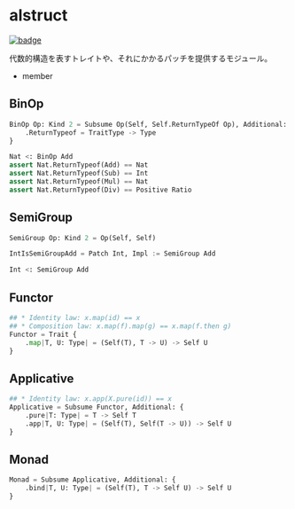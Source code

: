 # alstruct

[![badge](https://img.shields.io/endpoint.svg?url=https%3A%2F%2Fgezf7g7pd5.execute-api.ap-northeast-1.amazonaws.com%2Fdefault%2Fsource_up_to_date%3Fowner%3Derg-lang%26repos%3Derg%26ref%3Dmain%26path%3Ddoc/EN/API/modules/external/alstruct.md%26commit_hash%3D14657486719a134f494e107774ac8f9d5a63f083)](https://gezf7g7pd5.execute-api.ap-northeast-1.amazonaws.com/default/source_up_to_date?owner=erg-lang&repos=erg&ref=main&path=doc/EN/API/modules/external/alstruct.md&commit_hash=14657486719a134f494e107774ac8f9d5a63f083)

代数的構造を表すトレイトや、それにかかるパッチを提供するモジュール。

* member

## BinOp

```python
BinOp Op: Kind 2 = Subsume Op(Self, Self.ReturnTypeOf Op), Additional: {
    .ReturnTypeof = TraitType -> Type
}

Nat <: BinOp Add
assert Nat.ReturnTypeof(Add) == Nat
assert Nat.ReturnTypeof(Sub) == Int
assert Nat.ReturnTypeof(Mul) == Nat
assert Nat.ReturnTypeof(Div) == Positive Ratio
```

## SemiGroup

```python
SemiGroup Op: Kind 2 = Op(Self, Self)

IntIsSemiGroupAdd = Patch Int, Impl := SemiGroup Add

Int <: SemiGroup Add
```

## Functor

```python
## * Identity law: x.map(id) == x
## * Composition law: x.map(f).map(g) == x.map(f.then g)
Functor = Trait {
    .map|T, U: Type| = (Self(T), T -> U) -> Self U
}
```

## Applicative

```python
## * Identity law: x.app(X.pure(id)) == x
Applicative = Subsume Functor, Additional: {
    .pure|T: Type| = T -> Self T
    .app|T, U: Type| = (Self(T), Self(T -> U)) -> Self U
}
```

## Monad

```python
Monad = Subsume Applicative, Additional: {
    .bind|T, U: Type| = (Self(T), T -> Self U) -> Self U
}
```
